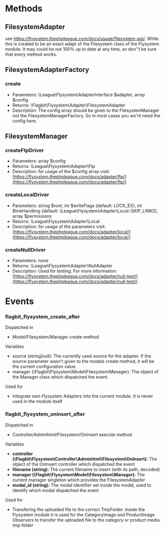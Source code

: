 # Methods #

## FilesystemAdapter ##

see https://flysystem.thephpleague.com/docs/usage/filesystem-api/. While this is created to be an exact adapt of the Filesystem class of the Flysystem module. It may could be not 100% up to date at any time, so don''t be sure that every method works.

## FilesystemAdapterFactory ##

### create ###

* Parameters: \League\Flysystem\AdapterInterface $adapter, array $config
* Returns: \Flagbit\Flysystem\Adapter\FilesystemAdapter
* Description: The config array should be given to the FilesystemManager not the FilesystemManagerFactory. So in most cases you wo'nt need the config here.

## FilesystemManager ##

### createFtpDriver ###

* Parameters: array $config
* Returns: \League\Flysystem\Adapter\Ftp
* Description: for usage of the $config array visit: [https://flysystem.thephpleague.com/docs/adapter/ftp/](https://flysystem.thephpleague.com/docs/adapter/ftp/)

### createLocalDriver ###

* Parameters: string $root, int $writeFlags (default: LOCK_EX), int $linkHandling (default: \League\Flysystem\Adapter\Local::SKIP_LINKS), array $permissions
* Returns: \League\Flysystem\Adapter\Local
* Description: for usage of the parameters visit: [https://flysystem.thephpleague.com/docs/adapter/local/](https://flysystem.thephpleague.com/docs/adapter/local/)

### createNullDriver ###

* Parameters: none
* Returns: \League\Flysystem\Adapter\NullAdapter
* Description: Used for testing. For more information:[https://flysystem.thephpleague.com/docs/adapter/null-test/](https://flysystem.thephpleague.com/docs/adapter/null-test/)

# Events #

### flagbit_flysystem_create_after ###

Dispatched in

* Model/Filesystem/Manager create method

Variables

* source (string|null): The currently used source for the adapter. If the source parameter wasn't given to the modals create method, it will be the current configuration value.
* manager (\Flagbit\Flysystem\Model\Filesystem\Manager): The object of the Manager class which dispatched the event.

Used for

* Integrate own Flysystem Adapters into the current module. It is never used in the module itself

### flagbit_flysystem_oninsert_after ###

Dispatched in

* Controller/Adminhtml/Filesystem/OnInsert execute method

Variables

* **controller (\Flagbit\Flysystem\Controller\Adminhtml\Filesystem\OnInsert):** The object of the OnInsert controller which dispatched the event
* **filename (string):** The current filename to insert (with its path, decoded)
* **manager (\Flagbit\Flysystem\Model\Filesystem\Manager):** The current manager singleton which provides the FilesystemAdapter
* **modal_id (string):** The modal identifier set inside the modal, used to identify which modal dispatched the event

Used for

* Transfering the uploaded file to the correct TmpFolder. Inside the Flysystem module it is used for the CategoryImage und ProductImage Observers to transfer the uploaded file to the category or product media tmp folder
